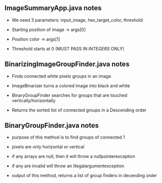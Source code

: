 ImageSummaryApp.java notes 
--------------------------------------------------------------------------------------------------------------------------

- We need 3 parameters: input_image, hex_target_color, threshold

- Starting position of image -> args[0]

- Position color -> args[1]

- Threshold starts at 0
(MUST PASS IN *INTEGERS* ONLY)

BinarizingImageGroupFinder.java notes 
--------------------------------------------------------------------------------------------------------------------------

- Finds connected white pixels groups in an image 

- ImageBinarizer turns a colored image into black and white 

- BinaryGroupFinder searches for groups that are touched vertically/horizontally 

- Returns the sorted list of connected groups in a Descending order 

BinaryGroupFinder.java notes 
--------------------------------------------------------------------------------------------------------------------------

- purpose of this method is to find groups of connected 1

- pixels are only horizontal or vertical 

- if any arrays are null, then it will throw a nullpointerexception 

- if any are invalid will throw an illegalargumentexception 

- output of this method, returns a list of group finders in decending order 